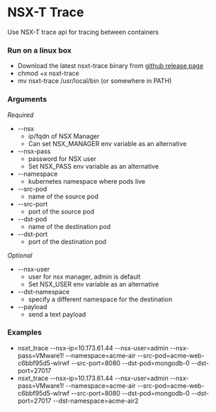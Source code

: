 # NSX-T Trace #
Use NSX-T trace api for tracing between containers

### Run on a linux box ###

* Download the latest nsxt-trace binary from [github release page](https://github.com/garreeoke/nsxt_trace/releases)
* chmod +x nsxt-trace
* mv nsxt-trace /usr/local/bin (or somewhere in PATH)

### Arguments ###

_Required_
* --nsx
    * ip/fqdn of NSX Manager
    * Can set NSX_MANAGER env variable as an alternative
* --nsx-pass
    * password for NSX user
    * Set NSX_PASS env variable as an alternative
* --namespace
    * kubernetes namespace where pods live
* --src-pod
    * name of the source pod
* --src-port
    * port of the source pod
* --dst-pod
    * name of the destination pod
* --dst-port
    * port of the destination pod
    
_Optional_
* --nsx-user
    * user for nsx manager, admin is default
    * Set NSX_USER env variable as an alternative
* --dst-namespace
    * specify a different namespace for the destination
* --payload
    * send a text payload
    
### Examples ###

* nsxt_trace --nsx-ip=10.173.61.44 --nsx-user=admin --nsx-pass=VMware1! --namespace=acme-air --src-pod=acme-web-c6bbf95d5-wlrwf --src-port=8080 --dst-pod=mongodb-0 --dst-port=27017
* nsxt_trace --nsx-ip=10.173.61.44 --nsx-user=admin --nsx-pass=VMware1! --namespace=acme-air --src-pod=acme-web-c6bbf95d5-wlrwf --src-port=8080 --dst-pod=mongodb-0 --dst-port=27017 --dst-namespace=acme-air2
